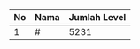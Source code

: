 | No | Nama            | Jumlah Level |
|----|-----------------|--------------|
| 1  | #    |    5231        |

